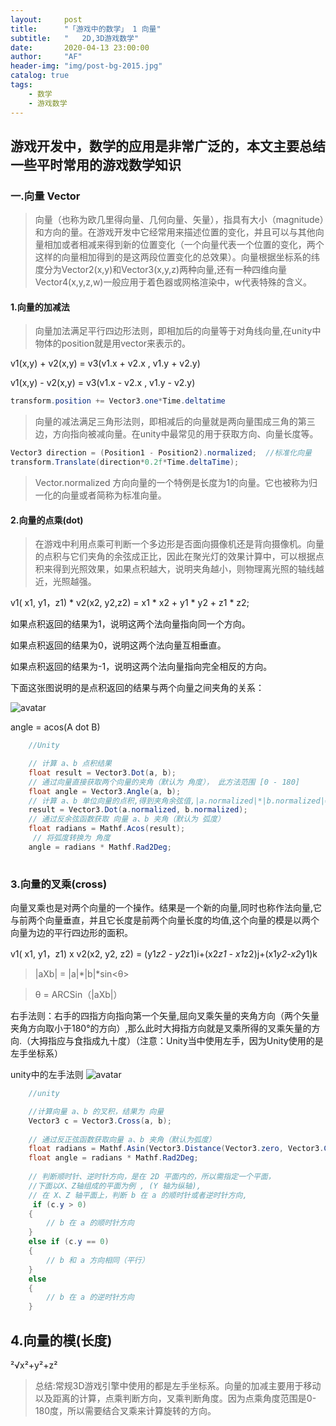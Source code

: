 ```yaml
---
layout:     post
title:      "「游戏中的数学」 1 向量"
subtitle:   " 	2D,3D游戏数学"
date:       2020-04-13 23:00:00
author:     "AF"
header-img: "img/post-bg-2015.jpg"
catalog: true
tags:
    - 数学
    - 游戏数学
---
```


## 游戏开发中，数学的应用是非常广泛的，本文主要总结一些平时常用的游戏数学知识

### 一.向量 Vector

> 向量（也称为欧几里得向量、几何向量、矢量），指具有大小（magnitude）和方向的量。在游戏开发中它经常用来描述位置的变化，并且可以与其他向量相加或者相减来得到新的位置变化（一个向量代表一个位置的变化，两个这样的向量相加得到的是这两段位置变化的总效果）。向量根据坐标系的纬度分为Vector2(x,y)和Vector3(x,y,z)两种向量,还有一种四维向量Vector4(x,y,z,w)一般应用于着色器或网格渲染中，w代表特殊的含义。

#### 1.向量的加减法

> 向量加法满足平行四边形法则，即相加后的向量等于对角线向量,在unity中物体的position就是用vector来表示的。

 v1(x,y) + v2(x,y) = v3(v1.x + v2.x , v1.y + v2.y)

 v1(x,y) - v2(x,y) = v3(v1.x - v2.x , v1.y - v2.y)

``` csharp
transform.position += Vector3.one*Time.deltatime
```

> 向量的减法满足三角形法则，即相减后的向量就是两向量围成三角的第三边，方向指向被减向量。在unity中最常见的用于获取方向、向量长度等。

```csharp
Vector3 direction = (Position1 - Position2).normalized;  //标准化向量
transform.Translate(direction*0.2f*Time.deltaTime);
```

> Vector.normalized 方向向量的一个特例是长度为1的向量。它也被称为归一化的向量或者简称为标准向量。

#### 2.向量的点乘(dot)

> 在游戏中利用点乘可判断一个多边形是否面向摄像机还是背向摄像机。向量的点积与它们夹角的余弦成正比，因此在聚光灯的效果计算中，可以根据点积来得到光照效果，如果点积越大，说明夹角越小，则物理离光照的轴线越近，光照越强。

v1( x1, y1，z1) * v2(x2, y2,z2) = x1 * x2 + y1 * y2 + z1 * z2;

如果点积返回的结果为1，说明这两个法向量指向同一个方向。

如果点积返回的结果为0，说明这两个法向量互相垂直。

如果点积返回的结果为-1，说明这两个法向量指向完全相反的方向。

下面这张图说明的是点积返回的结果与两个向量之间夹角的关系：

![avatar](http://q8ixw72rd.bkt.clouddn.com/2020-04-14-gamemath-vector-1.jpg)

angle = acos(A dot B)

```cs
    //Unity

    // 计算 a、b 点积结果
    float result = Vector3.Dot(a, b);
    // 通过向量直接获取两个向量的夹角（默认为 角度）， 此方法范围 [0 - 180]
    float angle = Vector3.Angle(a, b);
    // 计算 a、b 单位向量的点积,得到夹角余弦值,|a.normalized|*|b.normalized|=1;
    result = Vector3.Dot(a.normalized, b.normalized);
    // 通过反余弦函数获取 向量 a、b 夹角（默认为 弧度）
    float radians = Mathf.Acos(result);
     // 将弧度转换为 角度
    angle = radians * Mathf.Rad2Deg;
    

```

### 3.向量的叉乘(cross)

向量叉乘也是对两个向量的一个操作。结果是一个新的向量,同时也称作法向量,它与前两个向量垂直，并且它长度是前两个向量长度的均值,这个向量的模是以两个向量为边的平行四边形的面积。

v1( x1, y1，z1) x v2(x2, y2, z2) = (y1*z2 - y2*z1)i+(x2*z1 - x1*z2)j+(x1*y2-x2*y1)k

> |aXb| = |a|*|b|*sin<θ>

> θ = ARCSin（|aXb|）

右手法则：右手的四指方向指向第一个矢量,屈向叉乘矢量的夹角方向（两个矢量夹角方向取小于180°的方向）,那么此时大拇指方向就是叉乘所得的叉乘矢量的方向.（大拇指应与食指成九十度）（注意：Unity当中使用左手，因为Unity使用的是左手坐标系）

unity中的左手法则
![avatar](http://gameweb-img.qq.com/gad/20170220/phpstyGpN.1487576939.png)

```cs
    //unity

    //计算向量 a、b 的叉积，结果为 向量 
    Vector3 c = Vector3.Cross(a, b);
 
    // 通过反正弦函数获取向量 a、b 夹角（默认为弧度）
    float radians = Mathf.Asin(Vector3.Distance(Vector3.zero, Vector3.Cross(a.normalized, b.normalized)));
    float angle = radians * Mathf.Rad2Deg;
 
    // 判断顺时针、逆时针方向，是在 2D 平面内的，所以需指定一个平面，
    //下面以X、Z轴组成的平面为例 , (Y 轴为纵轴),
    // 在 X、Z 轴平面上，判断 b 在 a 的顺时针或者逆时针方向,
     if (c.y > 0)
    {
        // b 在 a 的顺时针方向
    }
    else if (c.y == 0)
    {
        // b 和 a 方向相同（平行）
    }
    else
    {
        // b 在 a 的逆时针方向
    }
```

## 4.向量的模(长度)

²√x²+y²+z²


> 总结:常规3D游戏引擎中使用的都是左手坐标系。向量的加减主要用于移动以及距离的计算，点乘判断方向，叉乘判断角度。因为点乘角度范围是0-180度，所以需要结合叉乘来计算旋转的方向。